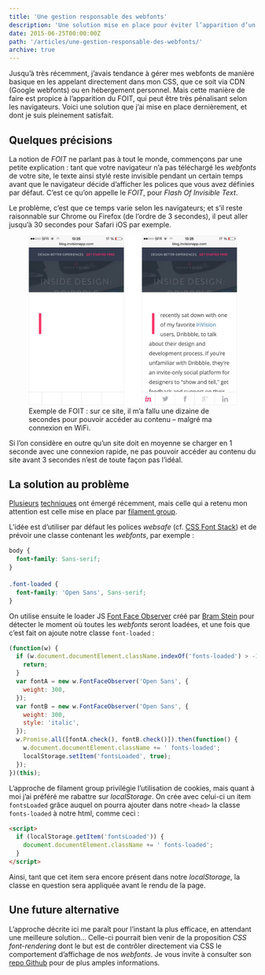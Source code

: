 ```yaml
---
title: 'Une gestion responsable des webfonts'
description: 'Une solution mise en place pour éviter l’apparition d’un FOIT avec les webfonts.'
date: 2015-06-25T00:00:00Z
path: '/articles/une-gestion-responsable-des-webfonts/'
archive: true
---
```


Jusqu’à très récemment, j’avais tendance à gérer mes webfonts de manière basique en les appelant directement dans mon CSS, que ce soit via CDN (Google webfonts) ou en hébergement personnel. Mais cette manière de faire est propice à l’apparition du FOIT, qui peut être très pénalisant selon les navigateurs. Voici une solution que j’ai mise en place dernièrement, et dont je suis pleinement satisfait.

## Quelques précisions

La notion de _FOIT_ ne parlant pas à tout le monde, commençons par une petite explication : tant que votre navigateur n’a pas téléchargé les _webfonts_ de votre site, le texte ainsi stylé reste invisible pendant un certain temps avant que le navigateur décide d’afficher les polices que vous avez définies par défaut. C’est ce qu’on appelle le _FOIT_, pour _Flash Of Invisible Text_.

Le problème, c’est que ce temps varie selon les navigateurs; et s’il reste raisonnable sur Chrome ou Firefox (de l’ordre de 3 secondes), il peut aller jusqu’à 30 secondes pour Safari iOS par exemple.

<figure>
  <img src="../../images/webfonts-invision.png" alt="Exemple de site avec FOIT">
  <figcaption>Exemple de FOIT : sur ce site, il m’a fallu une dizaine de secondes pour pouvoir accéder au contenu – malgré ma connexion en WiFi.</figcaption>
</figure>

Si l’on considère en outre qu’un site doit en moyenne se charger en 1 seconde avec une connexion rapide, ne pas pouvoir accéder au contenu du site avant 3 secondes n’est de toute façon pas l’idéal.

## La solution au problème

[Plusieurs](http://crocodillon.com/blog/non-blocking-web-fonts-using-localstorage) [techniques](http://jaicab.com/localFont/) ont émergé récemment, mais celle qui a retenu mon attention est celle mise en place par [filament group](https://www.filamentgroup.com/lab/font-events.html).

L’idée est d’utiliser par défaut les polices _websafe_ (cf. [CSS Font Stack](http://www.cssfontstack.com/)) et de prévoir une classe contenant les _webfonts_, par exemple :

```css
body {
  font-family: Sans-serif;
}

.font-loaded {
  font-family: 'Open Sans', Sans-serif;
}
```

On utilise ensuite le loader JS [Font Face Observer](https://github.com/bramstein/fontfaceobserver) créé par [Bram Stein](https://twitter.com/bram_stein) pour détecter le moment où toutes les _webfonts_ seront loadées, et une fois que c’est fait on ajoute notre classe `font-loaded` :

```js
(function(w) {
  if (w.document.documentElement.className.indexOf('fonts-loaded') > -1) {
    return;
  }
  var fontA = new w.FontFaceObserver('Open Sans', {
    weight: 300,
  });
  var fontB = new w.FontFaceObserver('Open Sans', {
    weight: 300,
    style: 'italic',
  });
  w.Promise.all([fontA.check(), fontB.check()]).then(function() {
    w.document.documentElement.className += ' fonts-loaded';
    localStorage.setItem('fontsLoaded', true);
  });
})(this);
```

L’approche de filament group privilégie l’utilisation de cookies, mais quant à moi j’ai préféré me rabattre sur _localStorage_. On crée avec celui-ci un item `fontsLoaded` grâce auquel on pourra ajouter dans notre `<head>` la classe `fonts-loaded` à notre html, comme ceci :

```html
<script>
  if (localStorage.getItem('fontsLoaded')) {
    document.documentElement.className += ' fonts-loaded';
  }
</script>
```

Ainsi, tant que cet item sera encore présent dans notre _localStorage_, la classe en question sera appliquée avant le rendu de la page.

## Une future alternative

L’approche décrite ici me paraît pour l’instant la plus efficace, en attendant une meilleure solution… Celle-ci pourrait bien venir de la proposition _CSS font-rendering_ dont le but est de contrôler directement via CSS le comportement d’affichage de nos _webfonts_. Je vous invite à consulter son [repo Github](https://github.com/KenjiBaheux/css-font-rendering) pour de plus amples informations.
